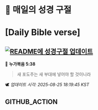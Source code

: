 # 🙏 매일의 성경 구절
# [Daily Bible verse]
## [![README에 성경구절 업데이트](https://github.com/DONGSUKA/first_test/actions/workflows/update-readme-bible.yml/badge.svg)](https://github.com/DONGSUKA/first_test/actions/workflows/update-readme-bible.yml)
<!-- START_BIBLE_VERSE -->
📖 **누가복음 5:38**
> 새 포도주는 새 부대에 넣어야 할 것이니라

🕊️ _업데이트 시각: 2025-08-25 18:19:45 KST_
  <!-- END_BIBLE_VERSE -->
## GITHUB_ACTION
